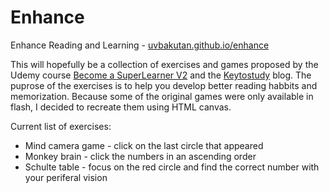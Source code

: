 # Enhance
Enhance Reading and Learning - [uvbakutan.github.io/enhance](https://uvbakutan.github.io/enhance)


This will hopefully be a collection of exercises and games proposed by the Udemy course  [Become a SuperLearner V2](https://www.udemy.com/become-a-superlearner-2-speed-reading-memory-accelerated-learning/) and the [Keytostudy](http://www.keytostudy.com/category/goldentouch-keytostudy-main/) blog.  The puprose of the exercises is to help you develop better reading habbits and memorization. Because some of the original games were only available in flash, I decided to recreate them using HTML canvas.

Current list of exercises:
- Mind camera game - click on the last circle that appeared
- Monkey brain - click the numbers in an ascending order
- Schulte table - focus on the red circle and find the correct number with your periferal vision

